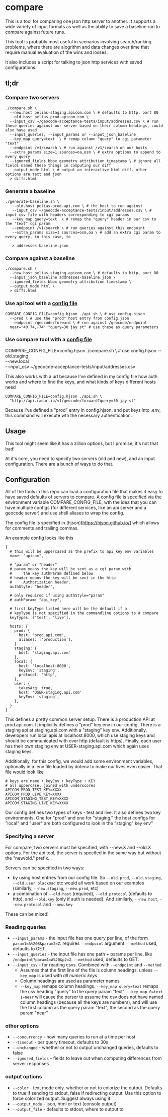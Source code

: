 # compare

This is a tool for comparing one json http server to another. It supports a wide variety of input formats as well as the ability to save a baseline run to compare against future runs.

This tool is probably most useful in scenarios involving search/ranking problems, where there are alogrithm and data changes over time that require manual evaluation of the wins and losses.

It also includes a script for talking to json http services with saved configurations.

## tl;dr

### Compare two servers

```
./compare.sh \
  --new.host pelias-staging.apicom.com \ # defaults to http, port 80
  --old.host pelias-prod.apicom.com \
  --input_csv ~/geocode-acceptance-tests/input/addresses.csv \ # run these queries against our server based on their column headings, could also have used 
  --input_queries, --input_params or --input_json_baseline
  --key_map query=text  \ # remap column "query" to cgi parameter "text"
  --endpoint /v1/search \ # run against /v1/search on our hosts
  --extra_params size=1 sources=oa,osm \ # extra options to append to every query
  --ignored_fields bbox geometry attribution timestamp \ # ignore all fields named these things in computing our diff
  --output_mode html \ # output an interactive html diff. other options are text and json
  > diffs.html
```

### Generate a baseline

```
./generate-baseline.sh \
   --old.host pelias-prod.api.com \ # the host to run against
   --input_csv ~/geoocde-acceptance-tests/input/addresses.csv \ # input csv file with headers corresponding to cgi params
   --key_map query=text  \ # remap the "query" header in our csv to the "text" cgi param
   --endpoint /v1/search \ # run queries against this endpoint
   --extra_params size=1 sources=osm,oa \ # add an extra cgi param to every query, in this case, to 

   > addresses-baseline.json
```

### Compare against a baseline
```
./compare.sh \
  --new.host pelias-staging.apicom.com \ # defaults to http, port 80
  --input_json_baseline addresses-baseline.json \
  --ignored_fields bbox geometry attribution timestamp \ 
  --output_mode html \ 
  > diffs.html
```

### Use api tool with a [config file](#configuration)
```
COMPARE_CONFIG_FILE=config.hjson ./api.sh \ # use config.hjson
  --prod \ # use the "prod" host entry from config.json
  --endpoint /geocode/forward \ # run against /geocode/endpoint
  near="40.74,-74" "query=30 jay st" # use these as query parameters
```

### Use compare tool with a [config file](#configuration)
COMPARE_CONFIG_FILE=config.hjson ./compare.sh \ # use config.hjson
  --old.staging \
  --new.local \
  --input_csv ~/geoocde-acceptance-tests/input/addresses.csv

This also works with a url because I've defined in my config file how auth works and where to find the keys, and what kinds of keys different hosts need

```
COMPARE_CONFIG_FILE=config.hjson ./api.sh \
  "http://api.radar.io/v1/geocode/forward?query=30 jay st"
```

Because I've defined a "prod" entry in config.hjson, and put keys into .env, this command will execute wth the necessary authentication.

## Usage

This tool might seem like it has a zillion options, but I promise, it's not that bad!

At it's core, you need to specify two servers (old and new), and an input configuration. There are a bunch of ways to do that.

## Configuration

All of the tools in this repo can load a configuration file that makes it easy to have saved defaults of servers to compare. A config file is specified via the environment variable COMPARE_CONFIG_FILE, wth the idea that you can have multiple configs (for different services, like an api server and a geocode server) and use shell aliases to wrap the config.

The config file is specified in (hjson)[https://hjson.github.io/] which allows for comments and trailing commas.

An example config looks like this
```
{
  # this will be uppercased as the prefix to api key env variables
  name: "apicom",

  # "param" or "header"
  # param means the key will be sent as a cgi param with 
  #     the key authParam defined below 
  # header means the key will be sent in the http 
  #     Authorization header.
  authStyle: "header",

  # only required if using authStyle="param"
  # authParam: "api_key",

  # first keyType listed here will be the default if a
  # keyType is not specified in the commandline options to # compare
  keyTypes: ['test', 'live'],

  hosts: {
    prod: {
      host: 'prod.api.com',
      aliases: ['production'],
    }
    staging: {
      host: 'staging.api.com'
    },
    local: {
      host: 'localhost:8000',
      keyEnv: 'staging',
      protocol: 'http',
    },
    user: {
      takesArg: true,
      host: 'USER-staging.api.com'
      keyEnv: 'staging',
    },
  }
}
```

This defines a pretty common server setup. There is a production API at prod.api.com. It implicitly defines a "prod" key env in our config. There is a staging api at staging.api.com with a "staging" key env. Additionally, developers run local apis at localhost:8000, which use staging keys and should be communicated with over http (default is https). Finally, each user has their own staging env at USER-staging.api.com which again uses staging keys.

Additionally, for this config, we would add some environment variables, optionally in a .env file loaded by dotenv to make our lives even easier. That file would look like

```
# keys are name + keyEnv + keyType + KEY
# all uppercase, joined with underscores
APICOM_PROD_TEST_KEY=XXXX
APICOM_PROD_LIVE_KEY=XXXX
APICOM_STAGING_TEST_KEY=XXXX
APICOM_STAGING_LIVE_KEY=XXXX
```

Our config defines two types of keys - test and live. It also defines two key environments. One for "prod" and one for "staging," the host configs for "local" and "user" are both configured to look in the "staging" key env"

### Specifying a server
For compare, two servers must be specified, with --new.X and --old.X options. For the api tool, the server is specifed in the same way but without the "new/old." prefix.

Servers can be specified in two ways:

- by using host entries from our config file. So `--old.prod`, `--old.staging`, `--old.user blackmad` etc would all work based on our examples (similarly, `--new.staging`, `--new.prod`, etc)
- a combination of `--old.host` (required), `--old.protocol` (defaults to http), and `--old.key` (only if auth is needed). And similarly, `--new.host`, `--new.protocol` and `--new.key`

These can be mixed! 

### Reading queries

- `--input_params` - the input file has one query per line, of the form `param1=A%20B&param2=Z`. requires `--endpoint` argument. `--method` used, defaults to GET.
- `--input_queries` - the input file has one path + params per line, like `/endpoint?param1=A%20&p2=Z`. `--method` used, defaults to GET.
- `--input_csv` - for reading csvs. Combined with `--endpoint` and `--method`
  - Assumes that the first line of the file is column headings, unless `--key_map` is used with *all numeric keys*
  - Column headings are used as parameter names
  - `--key_map` remaps column headings. `--key_map query=text` remaps the csv heading "query" to the query param "text". `--key_map 0=text 1=near` will cause the parser to assume the csv does not have named column headings (because all the keys are numbers), and will use the first column as the query param "text", the second as the query param "near"

### other options
- `--concurrency` - how many queries to run at a time per host
- `--timeout` - per query timeout, defaults to 30s
- `--unchanged` - whether or not to output unchanged queries, defaults to false
- `--ignored_fields` - fields to leave out when computing differences from server responses

### output options
- `--color` - text mode only. whether or not to colorize the output. Defaults to true if sending to stdout, false if redirecting output. Use this option to force colorized output. Suggest always using it.
- `--output_mode` - json, html or text (console output)
- `--output_file` - defaults to stdout, where to output to


